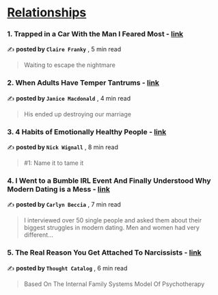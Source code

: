 
<h1><a href=https://medium.com/tag/relationships/recommended target="_blank" rel="noopener noreferrer">Relationships</a></h1>
<h3>1. Trapped in a Car With the Man I Feared Most - <a href=https://medium.com/the-narrative-arc/trapped-in-a-car-with-the-man-i-feared-most-f0b3e63ce766?source=tag_recommended_feed---------0-84----------relationships----------cc206516_d92b_4521_8175_0ef9f96d3be9------- target="_blank" rel="noopener noreferrer">link</a></h3>

✍️ **posted by `Claire Franky`** <date> , 5 min read</date>

<blockquote>Waiting to escape the nightmare</blockquote>

<h3>2. When Adults Have Temper Tantrums - <a href=https://medium.com/the-narrative-arc/when-adults-have-temper-tantrums-4b5591deb295?source=tag_recommended_feed---------1-107----------relationships----------cc206516_d92b_4521_8175_0ef9f96d3be9------- target="_blank" rel="noopener noreferrer">link</a></h3>

✍️ **posted by `Janice Macdonald`** <date> , 4 min read</date>

<blockquote>His ended up destroying our marriage</blockquote>

<h3>3. 4 Habits of Emotionally Healthy People - <a href=https://medium.com/@nickwignall/4-habits-of-emotionally-healthy-people-70ae996f6be2?source=tag_recommended_feed---------2-85----------relationships----------cc206516_d92b_4521_8175_0ef9f96d3be9------- target="_blank" rel="noopener noreferrer">link</a></h3>

✍️ **posted by `Nick Wignall`** <date> , 8 min read</date>

<blockquote>#1: Name it to tame it</blockquote>

<h3>4. I Went to a Bumble IRL Event And Finally Understood Why Modern Dating is a Mess - <a href=https://medium.com/heart-affairs/i-went-to-a-bumble-irl-event-and-finally-understood-why-modern-dating-is-a-mess-b3719425cc4d?source=tag_recommended_feed---------3-84----------relationships----------cc206516_d92b_4521_8175_0ef9f96d3be9------- target="_blank" rel="noopener noreferrer">link</a></h3>

✍️ **posted by `Carlyn Beccia`** <date> , 7 min read</date>

<blockquote>I interviewed over 50 single people and asked them about their biggest struggles in modern dating. Men and women had very different…</blockquote>

<h3>5. The Real Reason You Get Attached To Narcissists - <a href=https://medium.com/@thoughtcatalog/the-real-reason-you-get-attached-to-narcissists-883112ef7c54?source=tag_recommended_feed---------4-107----------relationships----------cc206516_d92b_4521_8175_0ef9f96d3be9------- target="_blank" rel="noopener noreferrer">link</a></h3>

✍️ **posted by `Thought Catalog`** <date> , 6 min read</date>

<blockquote>Based On The Internal Family Systems Model Of Psychotherapy</blockquote>

